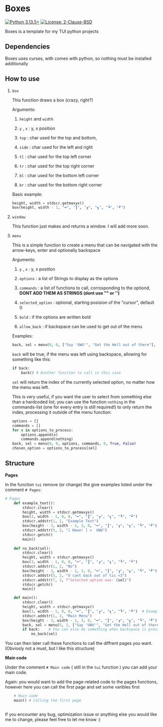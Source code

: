 # Boxes
[![Python 3.13.5+](https://img.shields.io/badge/python-3.13.5+-blue.svg)](https://www.python.org/downloads/) [![License: 2-Clause-BSD](https://img.shields.io/badge/BSD-yellow.svg)](https://opensource.org/license/bsd-2-clause)

Boxes is a template for my TUI python projects

## Dependencies

Boxes uses curses, with comes with python, so nothing must be installed additionally

## How to use
1. ```box```

   This function draws a box (crazy, right?)
   
   Arguments:
   
     1. ```height``` and ```width```
   
     2. ```y``` , ```x``` : y, x position
   
     3. ```top``` : char used for  the top and bottom,
   
     4. ```side``` : char used for the left and right
   
     5. ```tl``` : char used for the top left corner
   
     6. ```tr``` : char used for the top right corner
   
     7. ```bl``` : char used for the bottom left corner
   
     8. ```br``` : char used for the bottom right corner
   
   Basic example:
   ```Python
   height, width = stdscr.getmaxyx()
   box(height, width - 1, "━", "┃", "┏", "┓", "┗", "┛")    
   ```

3. ```window```
 
   This function just makes and returns a window. I will add more soon.

4. ```menu```

   This is a simple function to create a menu that can be navigated with the arrow-keys, enter and optionally backspace
   
   Arguments:
   
     1. ```y``` , ```x``` : y, x position
   
     2. ```options``` : a list of Strings to display as the options
   
     3. ```commands``` : a list of functions to call, corrosponding to the optiond, **DONT ADD THEM AS STRINGS (dont use "" or '')**
   
     4. ```selected_option``` : optional, starting posision of the "cursor", default 0
   
     5. ```bold``` : if the options are written bold
   
     6. ```allow_back``` : if backspace can be used to get out of the menu

   Examples:

   ```Python
   back, sel = menu(0, 0, ["Say 'UWU'", "Get the Hell out of there"], [example_text, bye], 0, True, True)  # Example on how to use the menu function
   ```

   ```back``` will be true, if the menu was left using backspace, allowing for something like this:

   ```Python
   if back:
       back() # Another function to call in this case
   ```

   ```sel``` will return the index of the currently selected option, no matter how the menu was left.

   This is very useful, if you want the user to select from something else than a hardcoded list; you can use the function ```nothing``` in the commands-list (one for every entry is still required!) to only return the index, processing it outside of the menu function:

   ```Python
   options = []
   commands = []
   for x in options_to_process:
       options.append(x)
       commands.append(nothing)
   back, sel = menu(0, 0, options, commands, 0, True, False)
   chosen_option = options_to_process[sel]
   ```
   

## Structure

**Pages**

In the function ``` tui ``` remove (or change) the give examples listed under the comment ``` # Pages ```:

```Python
# Pages
    def example_text():
        stdscr.clear()
        height, width = stdscr.getmaxyx()
        box(3, width - 1, 0, 0, "━", "┃", "┏", "┓", "┗", "┛")
        stdscr.addstr(1, 2, "Example Text")
        box(height - 3, width - 1, 3, 0, "━", "┃", "┏", "┓", "┗", "┛")
        stdscr.addstr(5, 2, "[ Hewo! ] >  UWU")
        stdscr.getch()
        main()
    
    def no_back(sel):
        stdscr.clear()
        height, width = stdscr.getmaxyx()
        box(3, width - 1, 0, 0, "━", "┃", "┏", "┓", "┗", "┛")
        stdscr.addstr(1, 2, "No")
        box(height - 3, width - 1, 3, 0, "━", "┃", "┏", "┓", "┗", "┛")
        stdscr.addstr(5, 2, "U cant back out of tis <3")
        stdscr.addstr(7, 2, f"Selected option was: {sel}")
        stdscr.getch()
        main()

    def main():
        stdscr.clear()
        height, width = stdscr.getmaxyx()
        box(3, width - 1, 0, 0, "━", "┃", "┏", "┓", "┗", "┛")  # Example for the box function
        stdscr.addstr(1, 2, "Main Menu")
        box(height - 3, width - 1, 3, 0, "━", "┃", "┏", "┓", "┗", "┛")
        back, sel = menu(5, 2, ["Say 'UWU'", "Get the Hell out of there"], [example_text, bye], 0, True, True)  # Example on how to use the menu function
        if back:    # You can also do something when backspace is pressed (like go back one page or something) ... have to set allow_back = True
            no_back(sel)
```
You can then later call these functions to call the diffrent pages you want. (Obviosly not a must, but I like this structure)

**Main code**

Under the comment ``` # Main code ``` ( still in the ``` tui ``` function ) you can add your main code.

Again: you would want to add the page-related code to the pages functions, however here you can call the first page and set some varibles first

```Python
    # Main code
    main() # Calling the first page
```

##
If you encounter any bug, optimization issue or anything else you would like me to change, please feel free to let me know :)
